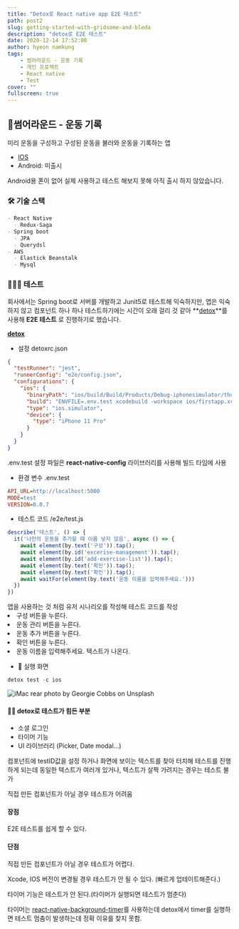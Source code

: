 ```yaml
---
title: "Detox로 React native app E2E 테스트"
path: post2
slug: getting-started-with-gridsome-and-bleda
description: "detox로 E2E 테스트"
date: 2020-12-14 17:52:00
author: hyeon namkung
tags:
    - 썸어라운드 - 운동 기록
    - 개인 프로젝트
    - React native
    - Test
cover: ""
fullscreen: true
---
```


## 📱**썸어라운드 - 운동 기록**
미리 운동을 구성하고 구성된 운동을 불러와 운동을 기록하는 앱

- [IOS](https://apps.apple.com/us/app/%EC%8D%B8%EC%96%B4%EB%9D%BC%EC%9A%B4%EB%93%9C-%EC%9A%B4%EB%8F%99-%EA%B8%B0%EB%A1%9D/id1538255500)
- Android: 미출시
<div class="bg-orange-100 border-l-4 border-orange-500 text-orange-900 leading-normal p-4 md:mx-6 mb-6" role="alert">
 Android용 폰이 없어 실제 사용하고 테스트 해보지 못해 아직 출시 하지 않았습니다.
</div>

### 🛠 기술 스택

```markdown
- React Native
  - Redux-Saga
- Spring boot
  - JPA
  - Querydsl
- AWS
  - Elastick Beanstalk
  - Mysql
```

### 👨🏻‍💻 테스트
회사에서는 Spring boot로 서버를 개발하고 Junit5로 테스트해 익숙하지만, 앱은 익숙하지 않고 컴포넌트 하나 하나 테스트하기에는 시간이 오래 걸리 것 같아 **[detox](https://github.com/wix/Detox)**를 사용해 **E2E 테스트** 로 진행하기로 했습니다.

**[detox](https://github.com/wix/Detox)**
- 설정 detoxrc.json
```json
{
  "testRunner": "jest",
  "runnerConfig": "e2e/config.json",
  "configurations": {
    "ios": {
      "binaryPath": "ios/build/Build/Products/Debug-iphonesimulator/thumb-around.app",
      "build": "ENVFILE=.env.test xcodebuild -workspace ios/firstapp.xcworkspace -configuration Debug -scheme thumb-around -sdk iphonesimulator -derivedDataPath ios/build",
      "type": "ios.simulator",
      "device": {
        "type": "iPhone 11 Pro"
      }
    }
  }
}
```

<div class="bg-gray-100 border-l-4 border-gray-500 text-gray-900 leading-normal p-3 md:mx-6 mb-6">
  .env.test 설정 파일은 <strong>react-native-config</strong> 라이브러리를 사용해 빌드 타임에 사용
</div>

- 환경 변수 .env.test
```ini
API_URL=http://localhost:5000
MODE=test
VERSION=0.0.7
```

- 테스트 코드 /e2e/test.js
```javascript
describe('테스트', () => {
  it('나만의 운동을 추가할 때 이름 넣지 않음', async () => {
    await element(by.text('구성')).tap();
    await element(by.id('excerise-management')).tap();
    await element(by.id('add-exercise-list')).tap();
    await element(by.text('확인')).tap();
    await element(by.text('확인')).tap();
    await waitFor(element(by.text('운동 이름을 입력해주세요.')))
  })
})
```
<div class="bg-gray-100 border-l-4 border-gray-500 text-gray-900 leading-normal p-3 md:mx-6 mb-6">
  앱을 사용하는 것 처럼 유저 시나리오를 작성해 테스트 코드를 작성
  <li> 구성 버튼을 누른다. </li>
  <li> 운동 관리 버튼을 누른다. </li>
  <li> 운동 추가 버튼을 누른다. </li>
  <li> 확인 버튼을 누른다. </li>
  <li> 운동 이름을 입력해주세요. 텍스트가 나온다. </li>
</div>


- 👏 실행 화면
```javascript
detox test -c ios
```

![iMac rear photo by Georgie Cobbs on Unsplash](/images/posts/detox-test-1.gif)


#### 🤦‍♂️ detox로 테스트가 힘든 부분
- 소셜 로그인
- 타이머 기능
- UI 라이브러리 (Picker, Date modal...)

<div class="bg-gray-100 border-l-4 border-gray-500 text-gray-900 leading-normal p-3 md:mx-6 mb-6">
  <p>컴포넌트에 testID값을 설정 하거나 화면에 보이는 텍스트를 찾아 터치해 테스트를 진행하게 되는데
  동일한 텍스트가 여러개 있거나, 텍스트가 살짝 가려지는 경우는 테스트 불가</p>
  <p>직접 만든 컴포넌트가 아닐 경우 테스트가 어려움</p>
</div>


#### 장점
<div class="bg-gray-100 border-l-4 border-gray-500 text-gray-900 leading-normal p-4 md:mx-6 mb-6">
  <p>E2E 테스트를 쉽게 할 수 있다.<p>
</div>


#### 단점
<div class="bg-orange-100 border-l-4 border-orange-500 text-orange-900 leading-normal p-4 md:mx-6 mb-6">
  <p>직접 만든 컴포넌트가 아닐 경우 테스트가 어렵다.</p>
  <p>Xcode, IOS 버전이 변경될 경우 테스트가 안 될 수 있다. (빠르게 업테이트해준다.)</p>
  <p>타이머 기능은 테스트가 안 된다.(타이머가 실행되면 테스트가 멈춘다)</p>
</div>


타이머는 [react-native-background-timer](https://github.com/ocetnik/react-native-background-timer)를 사용하는데 detox에서 timer를 실행하면 테스트 멈춤이 발생하는데 정확 이유를 찾지 못함.
